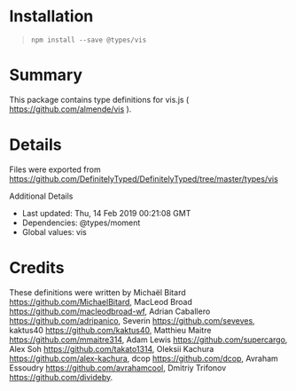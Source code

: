 # Installation
> `npm install --save @types/vis`

# Summary
This package contains type definitions for vis.js ( https://github.com/almende/vis ).

# Details
Files were exported from https://github.com/DefinitelyTyped/DefinitelyTyped/tree/master/types/vis

Additional Details
 * Last updated: Thu, 14 Feb 2019 00:21:08 GMT
 * Dependencies: @types/moment
 * Global values: vis

# Credits
These definitions were written by Michaël Bitard <https://github.com/MichaelBitard>, MacLeod Broad <https://github.com/macleodbroad-wf>, Adrian Caballero <https://github.com/adripanico>, Severin <https://github.com/seveves>, kaktus40 <https://github.com/kaktus40>, Matthieu Maitre <https://github.com/mmaitre314>, Adam Lewis <https://github.com/supercargo>, Alex Soh <https://github.com/takato1314>, Oleksii Kachura <https://github.com/alex-kachura>, dcop <https://github.com/dcop>, Avraham Essoudry <https://github.com/avrahamcool>, Dmitriy Trifonov <https://github.com/divideby>.
